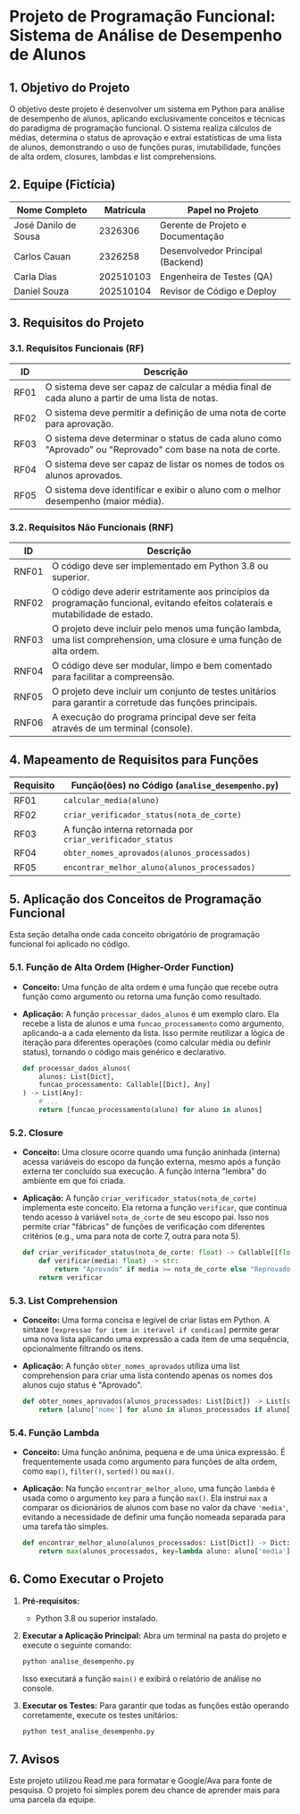 # Projeto de Programação Funcional: Sistema de Análise de Desempenho de Alunos

## 1. Objetivo do Projeto

O objetivo deste projeto é desenvolver um sistema em Python para análise de desempenho de alunos, aplicando exclusivamente conceitos e técnicas do paradigma de programação funcional. O sistema realiza cálculos de médias, determina o status de aprovação e extrai estatísticas de uma lista de alunos, demonstrando o uso de funções puras, imutabilidade, funções de alta ordem, closures, lambdas e list comprehensions.

## 2. Equipe (Fictícia)

| Nome Completo   | Matrícula    | Papel no Projeto                  |
| --------------- | ------------ | --------------------------------- |
| José Danilo de Sousa       | 2326306    | Gerente de Projeto e Documentação |
| Carlos Cauan     | 2326258    | Desenvolvedor Principal (Backend) |
| Carla Dias      | 202510103    | Engenheira de Testes (QA)         |
| Daniel Souza    | 202510104    | Revisor de Código e Deploy        |

## 3. Requisitos do Projeto

### 3.1. Requisitos Funcionais (RF)

| ID    | Descrição                                                                      |
| ----- | ------------------------------------------------------------------------------ |
| RF01  | O sistema deve ser capaz de calcular a média final de cada aluno a partir de uma lista de notas. |
| RF02  | O sistema deve permitir a definição de uma nota de corte para aprovação.       |
| RF03  | O sistema deve determinar o status de cada aluno como "Aprovado" ou "Reprovado" com base na nota de corte. |
| RF04  | O sistema deve ser capaz de listar os nomes de todos os alunos aprovados.       |
| RF05  | O sistema deve identificar e exibir o aluno com o melhor desempenho (maior média). |

### 3.2. Requisitos Não Funcionais (RNF)

| ID    | Descrição                                                                      |
| ----- | ------------------------------------------------------------------------------ |
| RNF01 | O código deve ser implementado em Python 3.8 ou superior.                      |
| RNF02 | O código deve aderir estritamente aos princípios da programação funcional, evitando efeitos colaterais e mutabilidade de estado. |
| RNF03 | O projeto deve incluir pelo menos uma função lambda, uma list comprehension, uma closure e uma função de alta ordem. |
| RNF04 | O código deve ser modular, limpo e bem comentado para facilitar a compreensão.   |
| RNF05 | O projeto deve incluir um conjunto de testes unitários para garantir a corretude das funções principais. |
| RNF06 | A execução do programa principal deve ser feita através de um terminal (console). |

## 4. Mapeamento de Requisitos para Funções

| Requisito | Função(ões) no Código (`analise_desempenho.py`)                              |
| --------- | -------------------------------------------------------------------------- |
| RF01      | `calcular_media(aluno)`                                                    |
| RF02      | `criar_verificador_status(nota_de_corte)`                                  |
| RF03      | A função interna retornada por `criar_verificador_status`                  |
| RF04      | `obter_nomes_aprovados(alunos_processados)`                                |
| RF05      | `encontrar_melhor_aluno(alunos_processados)`                               |

## 5. Aplicação dos Conceitos de Programação Funcional

Esta seção detalha onde cada conceito obrigatório de programação funcional foi aplicado no código.

### 5.1. Função de Alta Ordem (Higher-Order Function)

* **Conceito:** Uma função de alta ordem é uma função que recebe outra função como argumento ou retorna uma função como resultado.
* **Aplicação:** A função `processar_dados_alunos` é um exemplo claro. Ela recebe a lista de alunos e uma `funcao_processamento` como argumento, aplicando-a a cada elemento da lista. Isso permite reutilizar a lógica de iteração para diferentes operações (como calcular média ou definir status), tornando o código mais genérico e declarativo.

    ```python
    def processar_dados_alunos(
        alunos: List[Dict],
        funcao_processamento: Callable[[Dict], Any]
    ) -> List[Any]:
        # ...
        return [funcao_processamento(aluno) for aluno in alunos]
    ```

### 5.2. Closure

* **Conceito:** Uma closure ocorre quando uma função aninhada (interna) acessa variáveis do escopo da função externa, mesmo após a função externa ter concluído sua execução. A função interna "lembra" do ambiente em que foi criada.
* **Aplicação:** A função `criar_verificador_status(nota_de_corte)` implementa este conceito. Ela retorna a função `verificar`, que continua tendo acesso à variável `nota_de_corte` de seu escopo pai. Isso nos permite criar "fábricas" de funções de verificação com diferentes critérios (e.g., uma para nota de corte 7, outra para nota 5).

    ```python
    def criar_verificador_status(nota_de_corte: float) -> Callable[[float], str]:
        def verificar(media: float) -> str:
            return "Aprovado" if media >= nota_de_corte else "Reprovado"
        return verificar
    ```

### 5.3. List Comprehension

* **Conceito:** Uma forma concisa e legível de criar listas em Python. A sintaxe `[expressao for item in iteravel if condicao]` permite gerar uma nova lista aplicando uma expressão a cada item de uma sequência, opcionalmente filtrando os itens.
* **Aplicação:** A função `obter_nomes_aprovados` utiliza uma list comprehension para criar uma lista contendo apenas os nomes dos alunos cujo status é "Aprovado".

    ```python
    def obter_nomes_aprovados(alunos_processados: List[Dict]) -> List[str]:
        return [aluno['nome'] for aluno in alunos_processados if aluno['status'] == 'Aprovado']
    ```

### 5.4. Função Lambda

* **Conceito:** Uma função anônima, pequena e de uma única expressão. É frequentemente usada como argumento para funções de alta ordem, como `map()`, `filter()`, `sorted()` ou `max()`.
* **Aplicação:** Na função `encontrar_melhor_aluno`, uma função `lambda` é usada como o argumento `key` para a função `max()`. Ela instrui `max` a comparar os dicionários de alunos com base no valor da chave `'media'`, evitando a necessidade de definir uma função nomeada separada para uma tarefa tão simples.

    ```python
    def encontrar_melhor_aluno(alunos_processados: List[Dict]) -> Dict:
        return max(alunos_processados, key=lambda aluno: aluno['media'])
    ```

## 6. Como Executar o Projeto

1.  **Pré-requisitos:**
    * Python 3.8 ou superior instalado.

2.  **Executar a Aplicação Principal:**
    Abra um terminal na pasta do projeto e execute o seguinte comando:
    ```bash
    python analise_desempenho.py
    ```
    Isso executará a função `main()` e exibirá o relatório de análise no console.

3.  **Executar os Testes:**
    Para garantir que todas as funções estão operando corretamente, execute os testes unitários:
    ```bash
    python test_analise_desempenho.py
    ```

## 7. Avisos

Este projeto utilizou Read.me para formatar e Google/Ava para fonte de pesquisa. O projeto foi simples porem deu chance de aprender mais para uma parcela da equipe.